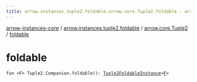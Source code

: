 ```yaml
---
title: arrow.instances.tuple2.foldable.arrow.core.Tuple2.foldable - arrow-instances-core
---
```


[arrow-instances-core](../../index.html) / [arrow.instances.tuple2.foldable](../index.html) / [arrow.core.Tuple2](index.html) / [foldable](./foldable.html)

# foldable

`fun <F> Tuple2.Companion.foldable(): `[`Tuple2FoldableInstance`](../../arrow.instances/-tuple2-foldable-instance/index.html)`<`[`F`](foldable.html#F)`>`
